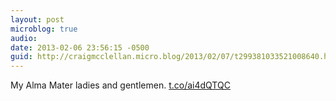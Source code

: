 ```yaml
---
layout: post
microblog: true
audio: 
date: 2013-02-06 23:56:15 -0500
guid: http://craigmcclellan.micro.blog/2013/02/07/t299381033521008640.html
---
```

My Alma Mater ladies and gentlemen. [t.co/ai4dQTQC](http://t.co/ai4dQTQC)
